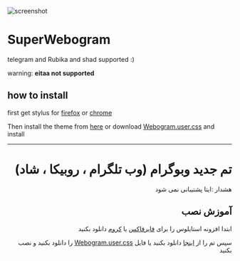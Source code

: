 ![screenshot](https://raw.githubusercontent.com/mimsadAlef/SuperWebogram/main/sceenshot.png)

# SuperWebogram
telegram and Rubika and shad supported :)

warning: **eitaa not supported**

## how to install

first get stylus for [firefox](https://addons.mozilla.org/en-US/firefox/addon/styl-us/) or [chrome](https://chrome.google.com/webstore/detail/stylus/clngdbkpkpeebahjckkjfobafhncgmne) 

Then install the theme from [here](https://userstyles.world/style/1375) or download [Webogram.user.css](https://raw.githubusercontent.com/mimsadAlef/SuperWebogram/main/SuperWebogram.user.css) and install

---

<div dir='rtl' align='right'>

# تم جدید وبوگرام (وب تلگرام ، روبیکا ، شاد)

هشدار :ایتا پشتیبانی نمی شود

## آموزش نصب

ابتدا افزونه استایلوس را برای [فایرفاکس](https://addons.mozilla.org/en-US/firefox/addon/styl-us/) یا [کروم](https://chrome.google.com/webstore/detail/stylus/clngdbkpkpeebahjckkjfobafhncgmne) دانلود بکنید

سپس تم را از [اینجا](https://userstyles.world/style/1375) دانلود بکنید یا فایل [Webogram.user.css](https://raw.githubusercontent.com/mimsadAlef/SuperWebogram/main/SuperWebogram.user.css) را دانلود بکنید و نصب بکنید

</div>
